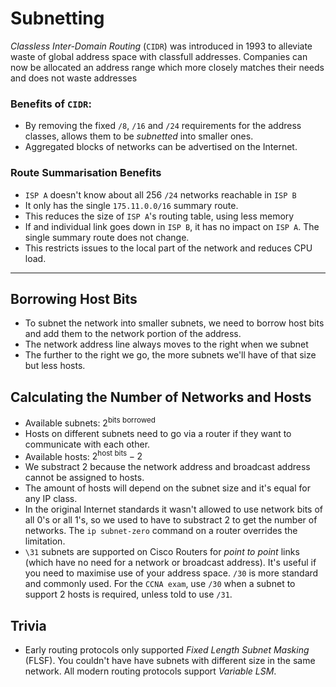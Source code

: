 # Subnetting

*Classless Inter-Domain Routing* (`CIDR`) was introduced in 1993 to
alleviate waste of global address space with classfull addresses.
Companies can now be allocated an address range which more closely
matches their needs and does not waste addresses

### Benefits of `CIDR`:

- By removing the fixed `/8`, `/16` and `/24` requirements for the
    address classes, allows them to be *subnetted* into smaller ones.
- Aggregated blocks of networks can be advertised on the Internet.

### Route Summarisation Benefits

- `ISP A` doesn't know about all 256 `/24` networks reachable in `ISP B`
- It only has the single `175.11.0.0/16` summary route.
- This reduces the size of `ISP A`'s routing table, using less memory
- If and individual link goes down in `ISP B`, it has no impact on
    `ISP A`. The single summary route does not change.
- This restricts issues to the local part of the network and reduces
    CPU load.

---

## Borrowing Host Bits

- To subnet the network into smaller subnets, we need to borrow host
    bits and add them to the network portion of the address.
- The network address line always moves to the right when we subnet
- The further to the right we go, the more subnets we'll have of that
    size but less hosts.

## Calculating the Number of Networks and Hosts

- Available subnets: $2^{\text{bits borrowed}}$
- Hosts on different subnets need to go via a router if they want to
    communicate with each other. 
- Available hosts: $2^{\text{host bits}} - 2$
- We substract 2 because the network address and broadcast address
    cannot be assigned to hosts.
- The amount of hosts will depend on the subnet size and it's equal
    for any IP class.
- In the original Internet standards it wasn't allowed to use network
    bits of all 0's or all 1's, so we used to have to substract 2 to
    get the number of networks. The `ip subnet-zero` command on a
    router overrides the limitation.
- `\31` subnets are supported on Cisco Routers for *point to point*
    links (which have no need for a network or broadcast address).
    It's useful if you need to maximise use of your address space.
    `/30` is more standard and commonly used. For the `CCNA exam`, use
    `/30` when a subnet to support 2 hosts is required, unless told to
    use `/31`.

## Trivia

- Early routing protocols only supported *Fixed Length Subnet Masking*
    (FLSF). You couldn't have have subnets with different size in the
    same network. All modern routing protocols support *Variable LSM*.
